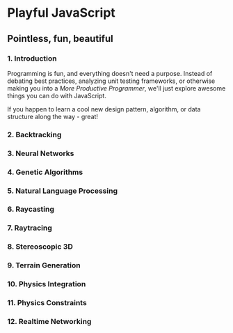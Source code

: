 # Playful JavaScript
## Pointless, fun, beautiful

### 1. Introduction

Programming is fun, and everything doesn't need a purpose.
Instead of debating best practices, analyzing unit testing frameworks,
or otherwise making you into a *More Productive Programmer*,
we'll just explore awesome things you can do with JavaScript.

If you happen to learn a cool new design pattern, algorithm, or data structure along the way - great!

### 2. Backtracking

### 3. Neural Networks

### 4. Genetic Algorithms

### 5. Natural Language Processing

### 6. Raycasting

### 7. Raytracing

### 8. Stereoscopic 3D

### 9. Terrain Generation

### 10. Physics Integration

### 11. Physics Constraints

### 12. Realtime Networking
